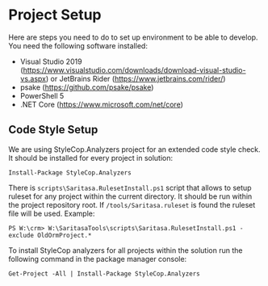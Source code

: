 Project Setup
=============

Here are steps you need to do to set up environment to be able to develop. You need the following software installed:

- Visual Studio 2019 (https://www.visualstudio.com/downloads/download-visual-studio-vs.aspx) or JetBrains Rider (https://www.jetbrains.com/rider/)
- psake (https://github.com/psake/psake)
- PowerShell 5
- .NET Core (https://www.microsoft.com/net/core)

Code Style Setup
----------------

We are using StyleCop.Analyzers project for an extended code style check. It should be installed for every project in solution:

```
Install-Package StyleCop.Analyzers
```

There is `scripts\Saritasa.RulesetInstall.ps1` script that allows to setup ruleset for any project within the current directory. It should be run within the project repository root. If `/tools/Saritasa.ruleset` is found the ruleset file will be used. Example:

```
PS W:\crm> W:\SaritasaTools\scripts\Saritasa.RulesetInstall.ps1 -exclude OldOrmProject.*
```

To install StyleCop analyzers for all projects within the solution run the following command in the package manager console:

```
Get-Project -All | Install-Package StyleCop.Analyzers
```
